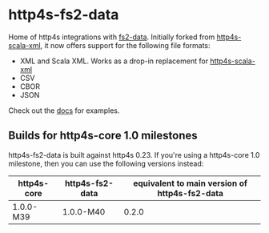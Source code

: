 # http4s-fs2-data

Home of http4s integrations with [fs2-data][fs2-data]. Initially forked from [http4s-scala-xml][http4s-scala-xml], it now offers support for the following file formats:

* XML and Scala XML. Works as a drop-in replacement for [http4s-scala-xml][http4s-scala-xml]
* CSV
* CBOR
* JSON

Check out the [docs][docs] for examples.

## Builds for http4s-core 1.0 milestones

http4s-fs2-data is built against http4s 0.23. If you're using a http4s-core 1.0 milestone, then you can use the following versions instead:

|http4s-core|http4s-fs2-data|equivalent to main version of http4s-fs2-data|
|---|---|-----|
|1.0.0-M39|1.0.0-M40|0.2.0|

[fs2-data]: https://fs2-data.gnieh.org/

[fs2-data-xml-scala]: https://fs2-data.gnieh.org/

[http4s-scala-xml]: https://github.com/http4s/http4s-scala-xml "http4s-scala-xml"

[docs]: https://http4s.github.io/http4s-fs2-data/
